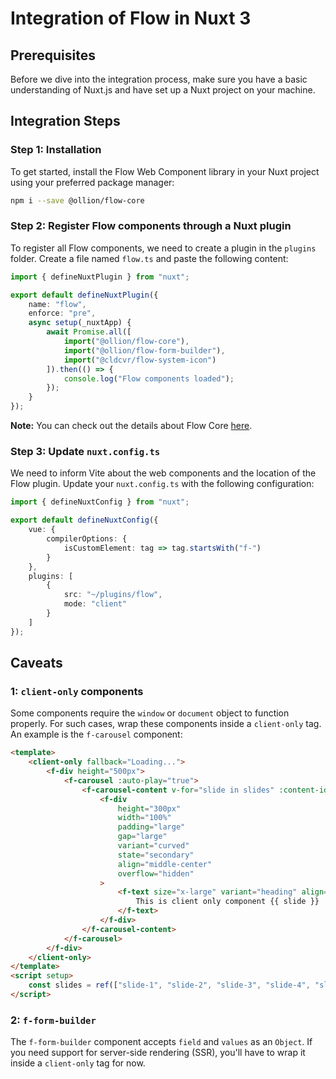 # Integration of Flow in Nuxt 3

## Prerequisites

Before we dive into the integration process, make sure you have a basic understanding of Nuxt.js and have set up a Nuxt project on your machine.

## Integration Steps

### Step 1: Installation

To get started, install the Flow Web Component library in your Nuxt project using your preferred package manager:

```bash
npm i --save @ollion/flow-core
```

### Step 2: Register Flow components through a Nuxt plugin

To register all Flow components, we need to create a plugin in the `plugins` folder. Create a file named `flow.ts` and paste the following content:

```typescript
import { defineNuxtPlugin } from "nuxt";

export default defineNuxtPlugin({
	name: "flow",
	enforce: "pre",
	async setup(_nuxtApp) {
		await Promise.all([
			import("@ollion/flow-core"),
			import("@ollion/flow-form-builder"),
			import("@cldcvr/flow-system-icon")
		]).then(() => {
			console.log("Flow components loaded");
		});
	}
});
```

**Note:** You can check out the details about Flow Core [here](https://github.com/ollionorg/flow-core).

### Step 3: Update `nuxt.config.ts`

We need to inform Vite about the web components and the location of the Flow plugin. Update your `nuxt.config.ts` with the following configuration:

```typescript
import { defineNuxtConfig } from "nuxt";

export default defineNuxtConfig({
	vue: {
		compilerOptions: {
			isCustomElement: tag => tag.startsWith("f-")
		}
	},
	plugins: [
		{
			src: "~/plugins/flow",
			mode: "client"
		}
	]
});
```

## Caveats

### 1: `client-only` components

Some components require the `window` or `document` object to function properly. For such cases, wrap these components inside a `client-only` tag. An example is the `f-carousel` component:

```html
<template>
	<client-only fallback="Loading...">
		<f-div height="500px">
			<f-carousel :auto-play="true">
				<f-carousel-content v-for="slide in slides" :content-id="slide">
					<f-div
						height="300px"
						width="100%"
						padding="large"
						gap="large"
						variant="curved"
						state="secondary"
						align="middle-center"
						overflow="hidden"
					>
						<f-text size="x-large" variant="heading" align="center">
							This is client only component {{ slide }}
						</f-text>
					</f-div>
				</f-carousel-content>
			</f-carousel>
		</f-div>
	</client-only>
</template>
<script setup>
	const slides = ref(["slide-1", "slide-2", "slide-3", "slide-4", "slide-5"]);
</script>
```

### 2: `f-form-builder`

The `f-form-builder` component accepts `field` and `values` as an `Object`. If you need support for server-side rendering (SSR), you'll have to wrap it inside a `client-only` tag for now.
